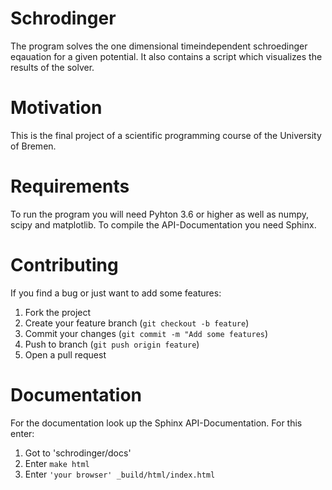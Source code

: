 # Schrodinger

The program solves the one dimensional timeindependent schroedinger eqauation for a given potential. It also contains a script which visualizes the results of the solver.

# Motivation

This is the final project of a scientific programming course of the University of Bremen.

# Requirements

To run the program you will need Pyhton 3.6 or higher as well as numpy, scipy and matplotlib.
To compile the API-Documentation you need Sphinx.

# Contributing
If you find a bug or just want to add some features:
1. Fork the project
2. Create your feature branch (`git checkout -b feature`)
3. Commit your changes (`git commit -m "Add some features`)
4. Push to branch (`git push origin feature`)
5. Open a pull request

# Documentation
For the documentation look up the Sphinx API-Documentation. For this enter:
1. Got to 'schrodinger/docs'
2. Enter `make html`
3. Enter `'your browser' _build/html/index.html`
